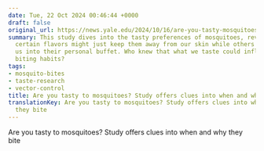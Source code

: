```yaml
---
date: Tue, 22 Oct 2024 00:46:44 +0000
draft: false
original_url: https://news.yale.edu/2024/10/16/are-you-tasty-mosquitoes-study-offers-clues-when-and-why-they-bite
summary: This study dives into the tasty preferences of mosquitoes, revealing how
  certain flavors might just keep them away from our skin while others could turn
  us into their personal buffet. Who knew that what we taste could influence their
  biting habits?
tags:
- mosquito-bites
- taste-research
- vector-control
title: Are you tasty to mosquitoes? Study offers clues into when and why they bite
translationKey: Are you tasty to mosquitoes? Study offers clues into when and why
  they bite
---
```


Are you tasty to mosquitoes? Study offers clues into when and why they bite